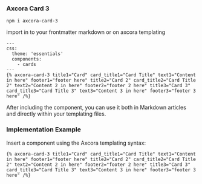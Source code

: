 ### Axcora Card 3

```
npm i axcora-card-3
```

import in to your frontmatter markdown or on axcora templating
```
---
css:
  theme: 'essentials'
  components:
    - cards
---
{% axcora-card-3 title1="Card" card_title1="Card Title" text1="Content in here" footer1="footer here" title2="Card 2" card_title2="Card Title 2" text2="Content 2 in here" footer2="footer 2 here" title3="Card 3" card_title3="Card Title 3" text3="Content 3 in here" footer3="footer 3 here" /%}
```

After including the component, you can use it both in Markdown articles and directly within your templating files.

### Implementation Example
Insert a component using the Axcora templating syntax:

```
{% axcora-card-3 title1="Card" card_title1="Card Title" text1="Content in here" footer1="footer here" title2="Card 2" card_title2="Card Title 2" text2="Content 2 in here" footer2="footer 2 here" title3="Card 3" card_title3="Card Title 3" text3="Content 3 in here" footer3="footer 3 here" /%}
```
